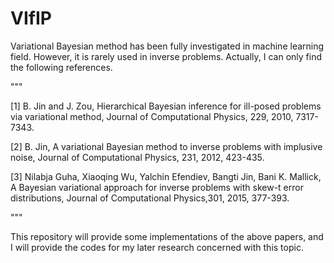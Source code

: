 # VIfIP
Variational Bayesian method has been fully investigated in machine learning field.
However, it is rarely used in inverse problems. Actually, I can only find the following references. 

"""

[1] B. Jin and J. Zou, Hierarchical Bayesian inference for ill-posed problems via variational method, Journal of Computational Physics, 229, 2010, 7317-7343. 

[2] B. Jin, A variational Bayesian method to inverse problems with implusive noise, Journal of Computational Physics, 231, 2012, 423-435. 

[3] Nilabja Guha, Xiaoqing Wu, Yalchin Efendiev, Bangti Jin, Bani K. Mallick, A Bayesian variational approach for inverse problems with skew-t error distributions, Journal of Computational Physics,301, 2015, 377-393.

"""

This repository will provide some implementations of the above papers, and I will provide the codes for my later research concerned with this topic. 

